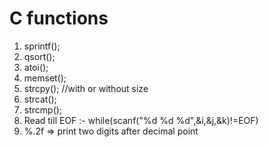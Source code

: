 # C functions
1. sprintf();
2. qsort();
3. atoi();
4. memset();
6. strcpy(); //with or without size
7. strcat();
8. strcmp();
4. Read till EOF :- while(scanf("%d %d %d",&i,&j,&k)!=EOF)
3. %.2f => print two digits after decimal point
